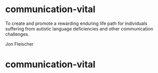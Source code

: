 # communication-vital
To create and promote a rewarding enduring life path for individuals suffering from autistic language deficiencies and other communication challenges.

Jon Fleischer
# communication-vital
